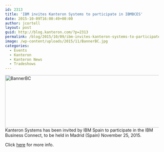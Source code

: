 ```yaml
---
id: 2313
title: 'IBM invites Kanteron Systems to participate in IBMBCES'
date: 2015-10-09T16:00:49+00:00
author: jcortell
layout: post
guid: http://blog.kanteron.com/?p=2313
permalink: /blog/2015/10/09/ibm-invites-kanteron-systems-to-participate-in-ibmbces/
image: /wp-content/uploads/2015/11/BannerBC.jpg
categories:
  - Events
  - Kanteron
  - Kanteron News
  - Tradeshows
---
```

[<img class="alignnone size-full wp-image-2314" src="http://blog.kanteron.com/wp-content/uploads/2015/11/BannerBC.jpg" alt="BannerBC" width="970" height="172" srcset="http://blog.kanteron.com/wp-content/uploads/2015/11/BannerBC.jpg 970w, http://blog.kanteron.com/wp-content/uploads/2015/11/BannerBC-300x53.jpg 300w, http://blog.kanteron.com/wp-content/uploads/2015/11/BannerBC-480x85.jpg 480w, http://blog.kanteron.com/wp-content/uploads/2015/11/BannerBC-830x147.jpg 830w, http://blog.kanteron.com/wp-content/uploads/2015/11/BannerBC-230x41.jpg 230w, http://blog.kanteron.com/wp-content/uploads/2015/11/BannerBC-350x62.jpg 350w" sizes="(max-width: 970px) 100vw, 970px" />](https://ibm.biz/BdXNCn)Kanteron Systems has been invited by IBM Spain to participate in the IBM Business Connect, to be held in Madrid (Spain) November 25, 2015.

Click <a href="https://ibm.biz/BdXNCn" target="_blank">here</a> for more info.
